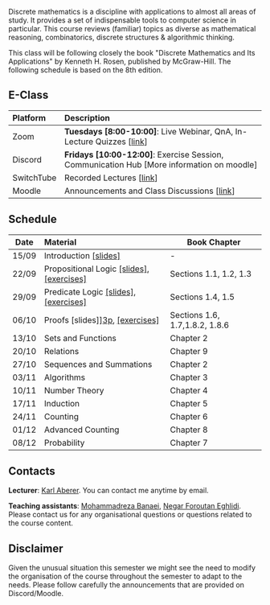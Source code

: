 Discrete mathematics is a discipline with applications to almost all areas of study. It provides a set of indispensable tools to computer science in particular. This course reviews (familiar) topics as diverse as mathematical reasoning, combinatorics, discrete structures & algorithmic thinking.

This class will be following closely the book "Discrete Mathematics and Its Applications" by Kenneth H. Rosen, published by McGraw-Hill. The following schedule is based on the 8th edition.


## E-Class

| Platform | Description  |
|:---------|:-----------|
Zoom | **Tuesdays [8:00-10:00]**: Live Webinar, QnA, In-Lecture Quizzes [[link](https://epfl.zoom.us/j/93750354361)] |
Discord |  **Fridays [10:00-12:00]**: Exercise Session, Communication Hub [More information on moodle] |
SwitchTube | Recorded Lectures [[link](https://tube.switch.ch/channels/355bebaa)]|
Moodle | Announcements and Class Discussions [[link](https://moodle.epfl.ch/course/view.php?id=16329)]|


## Schedule

| Date      |  Material                                             | Book Chapter                  |
|:---------:|:------------------------------------------------------|-------------------------------|
| 15/09     |  Introduction [[slides]][0p]                          |        -                      | 
| 22/09     |  Propositional Logic [[slides]][1p], [[exercises]][1e]| Sections 1.1, 1.2, 1.3        |
| 29/09     |  Predicate Logic [[slides]][2p], [[exercises]][2e]    | Sections 1.4, 1.5             |
| 06/10     |  Proofs [slides]][3p], [[exercises]][3e]              | Sections 1.6, 1.7,1.8.2, 1.8.6|
| 13/10     |  Sets and Functions                                   | Chapter 2                     |
| 20/10     |  Relations                                            | Chapter 9                     |
| 27/10     |  Sequences and Summations                             | Chapter 2                     |
| 03/11     |  Algorithms                                           | Chapter 3                     |
| 10/11     |  Number Theory                                        | Chapter 4                     |
| 17/11     |  Induction                                            | Chapter 5                     |
| 24/11     |  Counting                                             | Chapter 6                     |  
| 01/12     |  Advanced Counting                                    | Chapter 8                     |
| 08/12     |  Probability                                          | Chapter 7                     |


## Contacts

**Lecturer**: [Karl Aberer](http://lsir.epfl.ch/aberer).
You can contact me anytime by email.

**Teaching assistants**: [Mohammadreza Banaei](mohammadreza.banaei@epfl.ch), [Negar Foroutan Eghlidi](https://people.epfl.ch/negar.foroutan).
Please contact us for any organisational questions or questions related to the course content.

## Disclaimer

Given the unusual situation this semester we might see the need to modify the organisation of the course throughout the semester to adapt to the needs. Please follow carefully the announcements that are provided on Discord/Moodle.



[0p]: https://github.com/LSIR/AICC-I/blob/master/Lectures/Week%200
[1p]: https://github.com/LSIR/AICC-I/blob/master/Lectures/Week%201
[1e]: https://github.com/LSIR/AICC-I/blob/master/Exercises/Week%201
[2p]: https://github.com/LSIR/AICC-I/blob/master/Lectures/Week%202
[2e]: https://github.com/LSIR/AICC-I/blob/master/Exercises/Week%202
[3p]: https://github.com/LSIR/AICC-I/blob/master/Lectures/Week%203
[3e]: https://github.com/LSIR/AICC-I/blob/master/Exercises/Week%203
